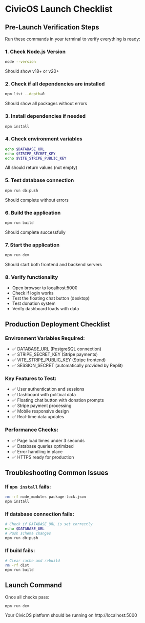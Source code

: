 # CivicOS Launch Checklist

## Pre-Launch Verification Steps

Run these commands in your terminal to verify everything is ready:

### 1. Check Node.js Version
```bash
node --version
```
Should show v18+ or v20+

### 2. Check if all dependencies are installed
```bash
npm list --depth=0
```
Should show all packages without errors

### 3. Install dependencies if needed
```bash
npm install
```

### 4. Check environment variables
```bash
echo $DATABASE_URL
echo $STRIPE_SECRET_KEY
echo $VITE_STRIPE_PUBLIC_KEY
```
All should return values (not empty)

### 5. Test database connection
```bash
npm run db:push
```
Should complete without errors

### 6. Build the application
```bash
npm run build
```
Should complete successfully

### 7. Start the application
```bash
npm run dev
```
Should start both frontend and backend servers

### 8. Verify functionality
- Open browser to localhost:5000
- Check if login works
- Test the floating chat button (desktop)
- Test donation system
- Verify dashboard loads with data

## Production Deployment Checklist

### Environment Variables Required:
- ✅ DATABASE_URL (PostgreSQL connection)
- ✅ STRIPE_SECRET_KEY (Stripe payments)
- ✅ VITE_STRIPE_PUBLIC_KEY (Stripe frontend)
- ✅ SESSION_SECRET (automatically provided by Replit)

### Key Features to Test:
- ✅ User authentication and sessions
- ✅ Dashboard with political data
- ✅ Floating chat button with donation prompts
- ✅ Stripe payment processing
- ✅ Mobile responsive design
- ✅ Real-time data updates

### Performance Checks:
- ✅ Page load times under 3 seconds
- ✅ Database queries optimized
- ✅ Error handling in place
- ✅ HTTPS ready for production

## Troubleshooting Common Issues

### If `npm install` fails:
```bash
rm -rf node_modules package-lock.json
npm install
```

### If database connection fails:
```bash
# Check if DATABASE_URL is set correctly
echo $DATABASE_URL
# Push schema changes
npm run db:push
```

### If build fails:
```bash
# Clear cache and rebuild
rm -rf dist
npm run build
```

## Launch Command
Once all checks pass:
```bash
npm run dev
```

Your CivicOS platform should be running on http://localhost:5000